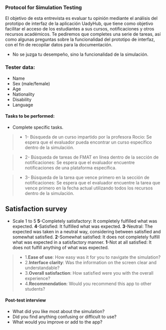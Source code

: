 ### **Protocol for Simulation Testing**

El objetivo de esta entrevista es evaluar tu opinión mediante el análisis del prototipo de interfaz de la aplicación UadyHub, que tiene como objetivo facilitar el acceso de los estudiantes a sus cursos, notificaciones y otros recursos académicos. Te pediremos que completes una serie de tareas, así como algunas preguntas sobre la funcionalidad del prototipo de interfaz, con el fin de recopilar datos para la documentación.

- No se juzga tu desempeño, sino la funcionalidad de la simulación.

### Tester data:
- Name
- Sex (male/female)
- Age
- Nationality
- Disability
- Language

#### **Tasks to be performed**:
- Complete specific tasks.
>- 1- Búsqueda de un curso impartido por la profesora Rocio: Se espera que el evaluador pueda encontrar un curso específico dentro de la simulación.

>- 2- Búsqueda de tareas de FMAT en línea dentro de la sección de notificaciones: Se espera que el evaluador encuentre notificaciones de una plataforma específica.

>- 3- Búsqueda de la tarea que vence primero en la sección de notificaciones: Se espera que el evaluador encuentre la tarea que vence primero en la fecha actual utilizando todos los recursos dentro de la simulación.

## Satisfaction survey

- Scale 1 to 5
**5**-Completely satisfactory: It completely fulfilled what was expected.
**4**-Satisfied: It fulfilled what was expected.
**3**-Neutral: The expected was taken in a neutral way, considering between satisfied and somewhat satisfied.
**2**-Somewhat satisfied: It does not completely fulfill what was expected in a satisfactory manner.
**1**-Not at all satisfied: It does not fulfill anything of what was expected.

>- 1.**Ease of use**: How easy was it for you to navigate the simulation?
>- 2.**Interface clarity**: Was the information on the screen clear and understandable?
>- 3.**Overall satisfaction**: How satisfied were you with the overall experience?
>- 4.**Recommendation**: Would you recommend this app to other students?

#### **Post-test interview**
- What did you like most about the simulation?
- Did you find anything confusing or difficult to use?
- What would you improve or add to the app?